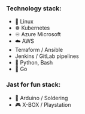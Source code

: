 ### Technology stack:
- 🐧  Linux
- ☸️ Kubernetes
- ♾️ Azure Microsoft
- ☁️ AWS
- Terraform / Ansible 
- Jenkins / GitLab pipelines
- 🐍 Python, Bash
- 🚀 Go

### Jast for fun stack:
- 🔌 Arduino / Soldering
- 🎮 X-BOX / Playstation 
